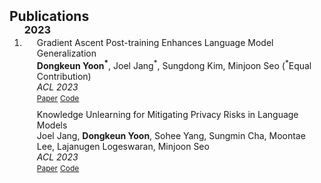 <h2 id="publications" style="margin: 2px 0px -15px;">Publications</h2>

<div class="publications">
<ol class="bibliography">
<h3 id="publications" style="margin: 2px 0px ;">2023</h3>
<li>
<div class="pub-row">
  <div class="col-sm-9" style="position: relative;padding-right: 15px;padding-left: 20px;padding-bottom: 10px">
    <div class="title"><a>Gradient Ascent Post-training Enhances Language Model Generalization</a></div>
    <div class="author"><strong>Dongkeun Yoon<sup>*</sup></strong>, Joel Jang<sup>*</sup>, Sungdong Kim, Minjoon Seo (<sup>*</sup>Equal Contribution)</div>
    <div class="periodical"><em>ACL 2023</em></div>
    <div class="links">
      <a href="https://arxiv.org/abs/2306.07052" class="btn btn-sm z-depth-0" role="button" target="_blank" style="font-size:12px;">Paper</a>
      <a href="https://github.com/kaistAI/GAP" class="btn btn-sm z-depth-0" role="button" target="_blank" style="font-size:12px;">Code</a>
    </div>
  </div>
</div>
<div class="pub-row">
  <div class="col-sm-9" style="position: relative;padding-right: 15px;padding-left: 20px;">
    <div class="title"><a>Knowledge Unlearning for Mitigating Privacy Risks in Language Models</a></div>
    <div class="author">Joel Jang, <strong>Dongkeun Yoon</strong>, Sohee Yang, Sungmin Cha, Moontae Lee, Lajanugen Logeswaran, Minjoon Seo</div>
    <div class="periodical"><em>ACL 2023</em></div>
    <div class="links">
      <a href="https://arxiv.org/abs/2210.01504" class="btn btn-sm z-depth-0" role="button" target="_blank" style="font-size:12px;">Paper</a>
      <a href="https://github.com/joeljang/knowledge-unlearning" class="btn btn-sm z-depth-0" role="button" target="_blank" style="font-size:12px;">Code</a>
    </div>
  </div>
</div>

</li>
  
<br>

</ol>
</div>
